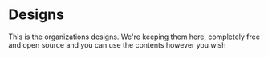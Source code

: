 # Designs

This is the organizations designs. We're keeping them here, completely free and open source and you can use the contents however you wish

